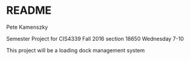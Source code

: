 # README

 Pete Kamenszky

 Semester Project for CIS4339 Fall 2016 section 18650 Wednesday 7-10

  This project will be a loading dock management system